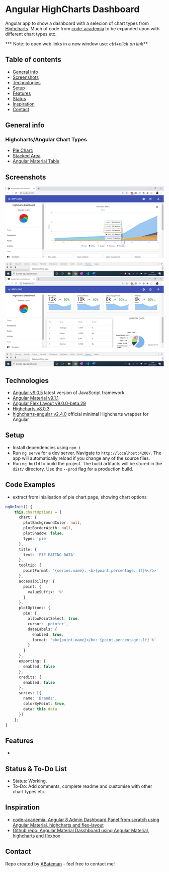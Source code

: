# Angular HighCharts Dashboard

Angular app to show a dashboard with a selecion of chart types from [Highcharts](https://www.highcharts.com/). Much of code from [code-academia](https://www.youtube.com/channel/UCHDfCPdd_Q-OOcsujHB5-yA) to be expanded upon with different chart types etc.

*** Note: to open web links in a new window use: _ctrl+click on link_**

## Table of contents

* [General info](#general-info)
* [Screenshots](#screenshots)
* [Technologies](#technologies)
* [Setup](#setup)
* [Features](#features)
* [Status](#status)
* [Inspiration](#inspiration)
* [Contact](#contact)

## General info

### Highcharts/Angular Chart Types

* [Pie Chart:](https://www.highcharts.com/demo/pie-basic) 
* [Stacked Area](https://www.highcharts.com/demo/area-stacked)
* [Angular Material Table](https://material.angular.io/components/table/overview)

## Screenshots

![Example screenshot](./img/chart.png)
![Example screenshot](./img/pie.png)

## Technologies

* [Angular v9.0.5](https://angular.io/) latest version of JavaScript framework
* [Angular Material v9.1.1](https://material.angular.io/)
* [Angular Flex Layout v9.0.0-beta.29](https://github.com/angular/flex-layout)
* [Highcharts v8.0.3](https://www.highcharts.com/)
* [highcharts-angular v2.4.0](https://github.com/highcharts/highcharts-angular) official minimal Highcharts wrapper for Angular

## Setup

* Install dependencies using `npm i`
* Run `ng serve` for a dev server. Navigate to `http://localhost:4200/`. The app will automatically reload if you change any of the source files.
* Run `ng build` to build the project. The build artifacts will be stored in the `dist/` directory. Use the `--prod` flag for a production build.

## Code Examples

* extract from inialisation of pie chart page, showing chart options

```typescript
ngOnInit() {
    this.chartOptions = {
      chart: {
        plotBackgroundColor: null,
        plotBorderWidth: null,
        plotShadow: false,
        type: 'pie'
      },
      title: {
        text: 'PIE EATING DATA'
      },
      tooltip: {
        pointFormat: '{series.name}: <b>{point.percentage:.1f}%</b>'
      },
      accessibility: {
        point: {
          valueSuffix: '%'
        }
      },
      plotOptions: {
        pie: {
          allowPointSelect: true,
          cursor: 'pointer',
          dataLabels: {
            enabled: true,
            format: '<b>{point.name}</b>: {point.percentage:.1f} %'
          }
        }
      },
      exporting: {
        enabled: false
      },
      credits: {
        enabled: false
      },
      series: [{
        name: 'Brands',
        colorByPoint: true,
        data: this.data
      }]
    };
}

```

## Features

* 

## Status & To-Do List

* Status: Working.
* To-Do: Add comments, complete readme and customise with other chart types etc. 

## Inspiration

* [code-academia: Angular 8 Admin Dashboard Panel from scratch using Angular Material, highcharts and flex-layout](https://www.youtube.com/watch?v=FP7Hs8lTy1k&t=47s)
* [Github repo: Angular Material Dasshboard using Angular Material, highcharts and flexbox](https://github.com/bloodymind/angular-material-dashboard)

## Contact

Repo created by [ABateman](https://www.andrewbateman.org) - feel free to contact me!
